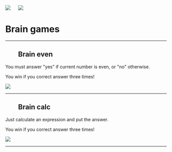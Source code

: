 <a href="https://codeclimate.com/github/u-master/frontend-project-lvl1/maintainability"><img src="https://api.codeclimate.com/v1/badges/fc350fd15de10809c3f7/maintainability" /></a>
&nbsp;&nbsp;&nbsp;&nbsp;
<img src="https://github.com/u-master/frontend-project-lvl1/workflows/linter/badge.svg" />
<!-- <a href="https://codeclimate.com/github/u-master/frontend-project-lvl1/test_coverage"><img src="https://api.codeclimate.com/v1/badges/fc350fd15de10809c3f7/test_coverage" /></a>
&nbsp;&nbsp;&nbsp;&nbsp; -->
<h1>Brain games</h1>
<hr>
<dl>
  <dd>
    <h2>Brain even</h2>
  </dd>
  <dt>
    <p>You must answer "yes" if current number is even, or "no" otherwise.</p>
    <p>You win if you correct answer three times!</p>
    <a href="https://asciinema.org/a/305039" target="_blank"><img src="https://asciinema.org/a/305039.svg" /></a>
    <hr>
  </dt>
  <dd>
    <h2>Brain calc</h2>
  </dd>
  <dt>
    <p>Just calculate an expression and put the answer.</p>
    <p>You win if you correct answer three times!</p>
    <a href="https://asciinema.org/a/305387" target="_blank"><img src="https://asciinema.org/a/305387.svg" /></a>
    <hr>
  </dt>
</dl>
